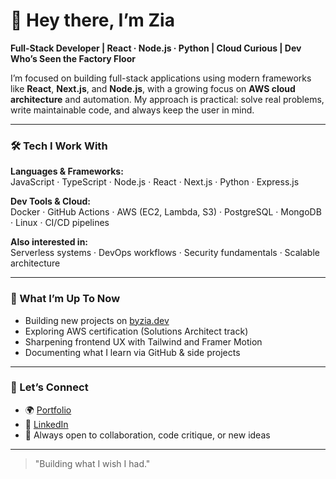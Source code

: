 # 👋 Hey there, I’m Zia

**Full-Stack Developer | React · Node.js · Python | Cloud Curious | Dev Who’s Seen the Factory Floor**

I’m focused on building full-stack applications using modern frameworks like **React**, **Next.js**, and **Node.js**, with a growing focus on **AWS cloud architecture** and automation. My approach is practical: solve real problems, write maintainable code, and always keep the user in mind.

---

### 🛠 Tech I Work With

**Languages & Frameworks:**  
JavaScript · TypeScript · Node.js · React · Next.js · Python · Express.js

**Dev Tools & Cloud:**  
Docker · GitHub Actions · AWS (EC2, Lambda, S3) · PostgreSQL · MongoDB · Linux · CI/CD pipelines

**Also interested in:**  
Serverless systems · DevOps workflows · Security fundamentals · Scalable architecture

---

### 🌱 What I’m Up To Now

- Building new projects on [byzia.dev](https://www.byzia.dev/)
- Exploring AWS certification (Solutions Architect track)
- Sharpening frontend UX with Tailwind and Framer Motion
- Documenting what I learn via GitHub & side projects

---

### 🤝 Let’s Connect

- 🌍 [Portfolio](https://www.byzia.dev)  
- 💼 [LinkedIn](https://www.linkedin.com/in/zia-rehman-/)  
- 💬 Always open to collaboration, code critique, or new ideas

---

> "Building what I wish I had."
